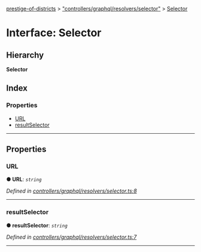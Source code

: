 [prestige-of-districts](../README.md) > ["controllers/graphql/resolvers/selector"](../modules/_controllers_graphql_resolvers_selector_.md) > [Selector](../interfaces/_controllers_graphql_resolvers_selector_.selector.md)

# Interface: Selector

## Hierarchy

**Selector**

## Index

### Properties

* [URL](_controllers_graphql_resolvers_selector_.selector.md#url)
* [resultSelector](_controllers_graphql_resolvers_selector_.selector.md#resultselector)

---

## Properties

<a id="url"></a>

###  URL

**● URL**: *`string`*

*Defined in [controllers/graphql/resolvers/selector.ts:8](https://github.com/YarosJ/prestige-of-districts/blob/dea42b4/controllers/graphql/resolvers/selector.ts#L8)*

___
<a id="resultselector"></a>

###  resultSelector

**● resultSelector**: *`string`*

*Defined in [controllers/graphql/resolvers/selector.ts:7](https://github.com/YarosJ/prestige-of-districts/blob/dea42b4/controllers/graphql/resolvers/selector.ts#L7)*

___

